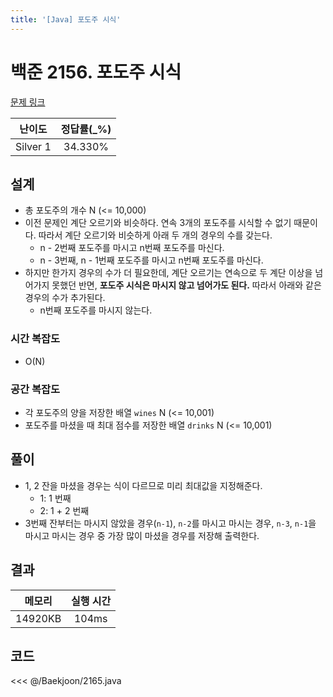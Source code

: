 ```yaml
---
title: '[Java] 포도주 시식'
---
```


# 백준 2156. 포도주 시식 

[문제 링크](https://www.acmicpc.net/problem/2156)

| 난이도 | 정답률(\_%) |
| :----: | :---------: |
| Silver 1 | 34.330% |

## 설계
- 총 포도주의 개수 N (<= 10,000)
- 이전 문제인 계단 오르기와 비슷하다. 연속 3개의 포도주를 시식할 수 없기 때문이다. 따라서 계단 오르기와 비슷하게 아래 두 개의 경우의 수를 갖는다.
  - n - 2번째 포도주를 마시고 n번째 포도주를 마신다.
  - n - 3번째, n - 1번째 포도주를 마시고 n번째 포도주를 마신다. 
- 하지만 한가지 경우의 수가 더 필요한데, 계단 오르기는 연속으로 두 계단 이상을 넘어가지 못했던 반면, **포도주 시식은 마시지 않고 넘어가도 된다.** 따라서 아래와 같은 경우의 수가 추가된다.
  - n번째 포도주를 마시지 않는다. 
### 시간 복잡도
- O(N)
### 공간 복잡도
- 각 포도주의 양을 저장한 배열 `wines` N (<= 10,001)
- 포도주를 마셨을 때 최대 점수를 저장한 배열 `drinks` N (<= 10,001)
## 풀이
- 1, 2 잔을 마셨을 경우는 식이 다르므로 미리 최대값을 지정해준다. 
  - 1: 1 번째
  - 2: 1 + 2 번째
- 3번째 잔부터는 마시지 않았을 경우(`n-1`), `n-2`를 마시고 마시는 경우, `n-3`, `n-1`을 마시고 마시는 경우 중 가장 많이 마셨을 경우를 저장해 출력한다. 
## 결과
| 메모리 | 실행 시간 |
| :----: | :---------: |
| 14920KB | 104ms |
## 코드
<<< @/Baekjoon/2165.java
